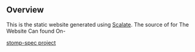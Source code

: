Overview
--------

This is the static website generated using 
[Scalate](http://scalate.fusesource.org).  The source of for
The Website Can found On- 

[stomp-spec project](http://github.com/stomp/stomp-spec)
